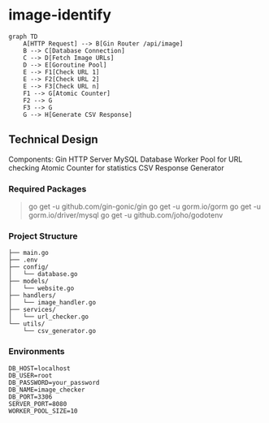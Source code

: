 # image-identify

```mermaid
graph TD
    A[HTTP Request] --> B[Gin Router /api/image]
    B --> C[Database Connection]
    C --> D[Fetch Image URLs]
    D --> E[Goroutine Pool]
    E --> F1[Check URL 1]
    E --> F2[Check URL 2]
    E --> F3[Check URL n]
    F1 --> G[Atomic Counter]
    F2 --> G
    F3 --> G
    G --> H[Generate CSV Response]
```

## Technical Design

Components:
Gin HTTP Server
MySQL Database
Worker Pool for URL checking
Atomic Counter for statistics
CSV Response Generator

### Required Packages

> go get -u github.com/gin-gonic/gin
> go get -u gorm.io/gorm
> go get -u gorm.io/driver/mysql
> go get -u github.com/joho/godotenv

### Project Structure

```main
├── main.go
├── .env
├── config/
│   └── database.go
├── models/
│   └── website.go
├── handlers/
│   └── image_handler.go
├── services/
│   └── url_checker.go
└── utils/
    └── csv_generator.go
```

### Environments

```env
DB_HOST=localhost
DB_USER=root
DB_PASSWORD=your_password
DB_NAME=image_checker
DB_PORT=3306
SERVER_PORT=8080
WORKER_POOL_SIZE=10
```

